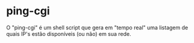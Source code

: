 # ping-cgi
O "ping-cgi" é um shell script que gera em "tempo real" uma listagem de quais IP's estão disponíveis (ou não) em sua rede.
